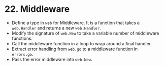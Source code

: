 # 22. Middleware

- Define a type in `web` for Middleware. It is a function that takes a `web.Handler` and returns a new `web.Handler`.
- Modify the signature of `web.New` to take a variable number of middleware functions.
- Call the middleware function in a loop to wrap around a final handler.
- Extract error handling from `web.go` to a middleware function in `errors.go`.
- Pass the error middleware into `web.New`.
